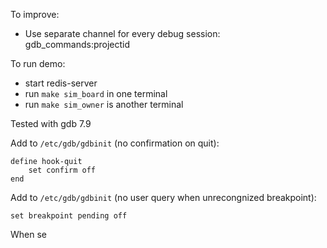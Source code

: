 To improve:
  * Use separate channel for every debug session: gdb_commands:projectid

To run demo:
  * start redis-server
  * run ``make sim_board`` in one terminal
  * run ``make sim_owner`` is another terminal

Tested with gdb 7.9

Add to ``/etc/gdb/gdbinit`` (no confirmation on quit):
```
define hook-quit
    set confirm off
end
```

Add to ``/etc/gdb/gdbinit`` (no user query when unrecongnized breakpoint):
```
set breakpoint pending off
```

When se
